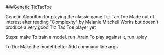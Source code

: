 ###Genetic TicTacToe

Genetic Algorithm for playing the classic game Tic Tac Toe
Made out of interest after reading "Complexity" by Melanie Mitchell
Works but doesn't produce a very good Tic Tac Toe player yet

Steps:
make
To train a model, run ./train
To play against it, run ./play

To Do:
Make the model better
Add command line args